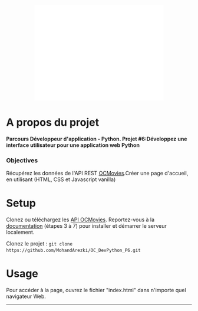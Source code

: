 <p align="center">
  <img src="assets/images/logo.png" alt="logo" />
</p>

# A propos du projet

**Parcours Développeur d'application - Python. Projet #6:Développez une interface utilisateur pour une application web Python**

### Objectives

Récupérez les données de l'API REST [OCMovies](https://github.com/OpenClassrooms-Student-Center/OCMovies-API-EN-FR).Créer une
page d'accueil, en utilisant (HTML, CSS et Javascript vanilla)
# Setup

Clonez ou téléchargez les [API OCMovies](https://github.com/OpenClassrooms-Student-Center/OCMovies-API-EN-FR).
Reportez-vous à la [documentation](https://github.com/OpenClassrooms-Student-Center/OCMovies-API-EN-FR#option-2-installation-and-execution-without-pipenv-using-venv-and-pip )
(étapes 3 à 7) pour installer et démarrer le serveur localement.

Clonez le projet :
 `git clone https://github.com/MohandArezki/OC_DevPython_P6.git`

# Usage

Pour accéder à la page, ouvrez le fichier "index.html" dans n'importe quel navigateur Web.

---


